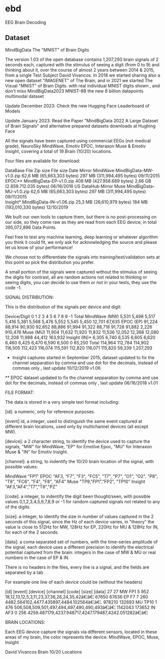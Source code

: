# ebd
EEG Brain Decoding

## Dataset

MindBigData
The "MNIST" of Brain Digits

The version 1.03 of the open database contains 1,207,293 brain signals of 2 seconds each, captured with the stimulus of seeing  a digit (from 0 to 9) and thinking about it, over the course of almost 2 years between 2014 & 2015, from a single Test Subject David Vivancos. In 2018 we started sharing also a new open dataset "IMAGENET" of The Brain, and in 2021 we started The Visual "MNIST" of Brain Digits. with real individual MNIST digits shown , and don't miss MindBigData2023 MNIST-8B the new 8 billion datapoints multimodal dataset

Update December 2023: Check the new Hugging Face Leaderboard of Models

Update January 2023: Read the Paper "MindBigData 2022 A Large Dataset of Brain Signals" and alternative prepared datasets downloads at Hughing Face

All the signals have been captured using commercial EEGs (not medical grade), NeuroSky MindWave, Emotiv EPOC, Interaxon Muse & Emotiv Insight, covering a total of 19 Brain (10/20) locations.

Four files are available for download:

DataBase	File	Zip size	File size	Date	Mirror
MindWave	MindBigData-MW-v1.0.zip	62,6 MB (65,663,303 bytes)	297 MB (311,994,495 bytes)	09/11/2015	
EPOC**	MindBigData-EP-v1.0.zip	408 MB (427.958.689 bytes)	2,66 GB (2.859.712.035 bytes)	06/16/2018	US DataHub Mirror
Muse	MindBigData-MU-v1.0.zip	62,6 MB (65,663,303 bytes)	297 MB (311,994,495 bytes)	09/11/2015	
Insight*	MindBigData-IN-v1.06.zip	25,3 MB (26,610,979 bytes)	184 MB (193,010,330 bytes)	12/10/2019	

We built our own tools to capture them, but there is no post-processing on our side, so they come raw as they are read from each EEG device, in total 395,072,896 Data Points.

Feel free to test any machine learning, deep learning or whatever algorithm you think it could fit, we only ask for acknowledging the source and please let us know of your performance! 

We choose not to differentiate the signals into training/test/validation  sets at this point so pick the distribution you prefer.

A small portion of the signals were captured without the stimulus of seeing the digits for contrast, all are random actions not related to thinking or seeing digits, you can decide to use them or not in your tests, they use the code -1.


SIGNAL DISTRIBUTION:

This is the distribution of the signals per device and digit:

Device/Digit	0	1	2	3	4	5	6	7	8	9	-1	Total
MindWave (MW)	5,531	5,498	5,517	5,416	5,381	5,568	5,476	5,552	5,545	5,450	12,701	67,635
EPOC (EP)	91,224	88,914	90,930	92,652	88,886	91,994	91,322	88,718	91,728	91,882	2,226	910,476
Muse (MU)	11,904	11,632	11,920	11,832	11,536	12,052	12,368	12,080	12,208	11,988	44,412	163,932
Insight (IN)*	6,305	6,740	6,535	6,605	6,620	6,460	6,425	6,470	6,590	6,500	0	65,250
Total	114,964	112,784	114,902	116,505	112,423	116,074	115,591	112,820	116,071	115,820	59,339	1,207,293

* Insight captures started in September 2015, dataset updated to fix the channel sepparation by comma and use dot for the decimals, instead of commas only , last update 10/12/2019 v1.06

** EPOC dataset updated to fix the channel sepparation by comma and use dot for the decimals, instead of commas only , last update 06/16/2018 v1.01

 

FILE FORMAT:

The data is stored in a very simple text format including:

[id]: a numeric, only for reference purposes.

[event] id, a integer, used to distinguish the same event captured at different brain locations, used only by multichannel devices (all except MW).

[device]: a 2 character string, to identify the device used to capture the signals, "MW" for MindWave, "EP" for Emotive Epoc, "MU" for Interaxon Muse & "IN" for Emotiv Insight.

[channel]: a string, to indentify the 10/20 brain location of the signal, with possible values:
 
MindWave	"FP1"
EPOC	"AF3, "F7", "F3", "FC5", "T7", "P7", "O1", "O2", "P8", "T8", "FC6", "F4", "F8", "AF4"
Muse	"TP9,"FP1","FP2", "TP10"
Insight	"AF3,"AF4","T7","T8","PZ" 

[code]: a integer, to indentify the digit been thought/seen, with possible values 0,1,2,3,4,5,6,7,8,9 or -1 for random captured signals not related to any of the digits.

[size]: a integer, to identify the size in number of values captured in the 2 seconds of this signal, since the Hz of each device varies, in "theory" the value is close to 512Hz for MW, 128Hz for EP, 220Hz for MU & 128Hz for IN, for each of the 2 seconds.

[data]: a coma separated set of numbers, with the time-series amplitude of the signal, each device uses a different precision to identify the electrical potential captured from the brain: integers in the case of MW & MU or real numbers in the case of EP & IN.

There is no headers in the files,  every line is  a signal, and the fields are separated by a tab

For example one line of each device could be (without the headers)

[id]	[event]	[device]	[channel]	[code]	[size]	[data]
27	27	MW	FP1	5	952	18,12,13,12,5,3,11,23,37,36,26,24,35,42â€¦â€¦
67650	67636	EP	F7	7	260	4482.564102,4477.435897,4484.102564â€¦â€¦.
978210	132693	MU	TP10	1	476	506,508,509,501,497,494,497,490,490,493â€¦â€¦
1142043	173652	IN	AF3	0	256	4259.487179,4237.948717,4247.179487,4242.051282â€¦â€¦


BRAIN LOCATIONS:

Each EEG device capture the signals via different sensors, located in these areas of my brain, the color represents the device:    MindWave, EPOC, Muse, Insight

David Vivancos Brain 10/20 Locations
